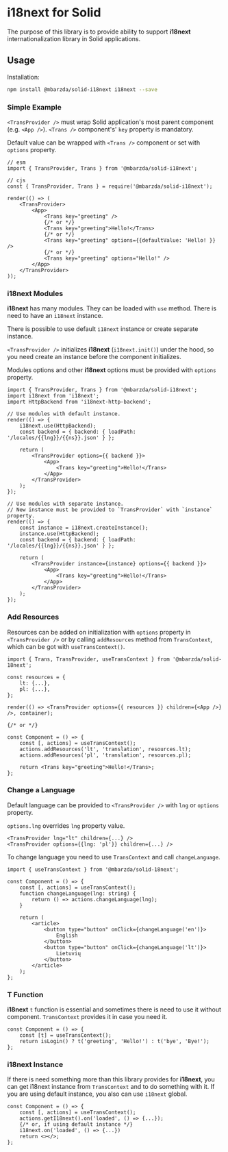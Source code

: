 # i18next for Solid

The purpose of this library is to provide ability to support **i18next** internationalization library in Solid applications.

## Usage

Installation:

```sh
npm install @mbarzda/solid-i18next i18next --save
```

### Simple Example

`<TransProvider />` must wrap Solid application's most parent component (e.g. `<App />`). `<Trans />` component's' `key` property is mandatory.

Default value can be wrapped with `<Trans />` component or set with `options` property.

```tsx
// esm
import { TransProvider, Trans } from '@mbarzda/solid-i18next';

// cjs
const { TransProvider, Trans } = require('@mbarzda/solid-i18next');

render(() => (
    <TransProvider>
        <App>
            <Trans key="greeting" />
            {/* or */}
            <Trans key="greeting">Hello!</Trans>
            {/* or */}
            <Trans key="greeting" options={{defaultValue: 'Hello! }} />
            {/* or */}
            <Trans key="greeting" options="Hello!" />
        </App>
    </TransProvider>
));
```

### i18next Modules

**i18next** has many modules. They can be loaded with `use` method. There is need to have an `i18next` instance.

There is possible to use default `i18next` instance or create separate instance.

`<TransProvider />` initializes **i18next** (`i18next.init()`) under the hood, so you need create an instance before the component initializes.

Modules options and other **i18next** options must be provided with `options` property.

```tsx
import { TransProvider, Trans } from '@mbarzda/solid-i18next';
import i18next from 'i18next';
import HttpBackend from 'i18next-http-backend';

// Use modules with default instance.
render(() => {
    i18next.use(HttpBackend);
    const backend = { backend: { loadPath: '/locales/{{lng}}/{{ns}}.json' } };

    return (
        <TransProvider options={{ backend }}>
            <App>
                <Trans key="greeting">Hello!</Trans>
            </App>
        </TransProvider>
    );
});

// Use modules with separate instance.
// New instance must be provided to `TransProvider` with `instance` property.
render(() => {
    const instance = i18next.createInstance();
    instance.use(HttpBackend);
    const backend = { backend: { loadPath: '/locales/{{lng}}/{{ns}}.json' } };

    return (
        <TransProvider instance={instance} options={{ backend }}>
            <App>
                <Trans key="greeting">Hello!</Trans>
            </App>
        </TransProvider>
    );
});
```

### Add Resources

Resources can be added on initialization with `options` property in `<TransProvider />` or
by calling `addResources` method from `TransContext`, which can be got with `useTransContext()`.

```tsx
import { Trans, TransProvider, useTransContext } from '@mbarzda/solid-18next';

const resources = {
    lt: {...},
    pl: {...},
};

render(() => <TransProvider options={{ resources }} children={<App />} />, container);

{/* or */}

const Component = () => {
    const [, actions] = useTransContext();
    actions.addResources('lt', 'translation', resources.lt);
    actions.addResources('pl', 'translation', resources.pl);

    return <Trans key="greeting">Hello!</Trans>;
};
```

### Change a Language

Default language can be provided to `<TransProvider />` with `lng` or `options` property.

`options.lng` overrides `lng` property value.

```tsx
<TransProvider lng="lt" children={...} />
<TransProvider options={{lng: 'pl'}} children={...} />
```

To change language you need to use `TransContext` and call `changeLanguage`.

```tsx
import { useTransContext } from '@mbarzda/solid-18next';

const Component = () => {
    const [, actions] = useTransContext();
    function changeLanguage(lng: string) {
        return () => actions.changeLanguage(lng);
    }

    return (
        <article>
            <button type="button" onClick={changeLanguage('en')}>
                English
            </button>
            <button type="button" onClick={changeLanguage('lt')}>
                Lietuvių
            </button>
        </article>
    );
};
```

### T Function

**i18next** `t` function is essential and sometimes there is need to use it without component. `TransContext` provides it in case you need it.

```tsx
const Component = () => {
    const [t] = useTransContext();
    return isLogin() ? t('greeting', 'Hello!') : t('bye', 'Bye!');
};
```

### i18next Instance

If there is need something more than this library provides for **i18next**, you can get i18next instance from `TransContext` and to do something with it.
If you are using default instance, you also can use `i18next` global.

```tsx
const Component = () => {
    const [, actions] = useTransContext();
    actions.getI18next().on('loaded', () => {...});
    {/* or, if using default instance */}
    i18next.on('loaded', () => {...})
    return <></>;
};
```
